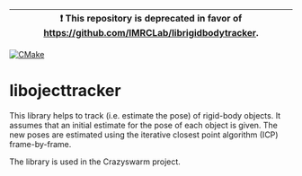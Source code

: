 | :exclamation: This repository is deprecated in favor of https://github.com/IMRCLab/librigidbodytracker. |
|---------------------------------------------------------------------------------------------------------|

[![CMake](https://github.com/USC-ACTLab/libobjecttracker/actions/workflows/cmake.yml/badge.svg?branch=master)](https://github.com/USC-ACTLab/libobjecttracker/actions/workflows/cmake.yml)

# libojecttracker
This library helps to track (i.e. estimate the pose) of rigid-body objects.
It assumes that an initial estimate for the pose of each object is given.
The new poses are estimated using the iterative closest point algorithm (ICP) frame-by-frame.

The library is used in the Crazyswarm project.
